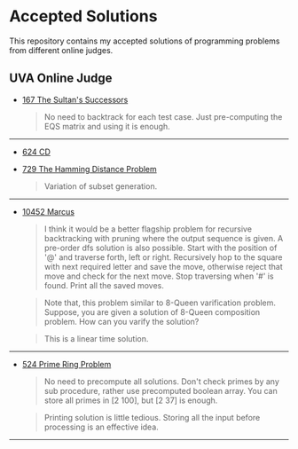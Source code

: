 # Accepted Solutions

This repository contains my accepted solutions of programming problems from different online judges.

## UVA Online Judge
*   [167 	The Sultan's Successors][0]  
    > No need to backtrack for each test case. Just pre-computing the EQS matrix and using it is enough.  

***

*   [624 	CD][1]  

*   [729 	The Hamming Distance Problem][2]  
    > Variation of subset generation.  

***
    
*   [10452 	Marcus][3]
    > I think it would be a better flagship problem for recursive backtracking with pruning where the output sequence is given. A pre-order dfs solution is also possible. Start with the position of '@' and traverse forth, left or right. Recursively hop to the square with next required letter and save the move, otherwise reject that move and check for the next move. Stop traversing when '#' is found. Print all the saved moves.   

    > Note that, this problem similar to 8-Queen varification problem. Suppose, you are given a solution of 8-Queen composition problem. How can you varify the solution?

    > This is a linear time solution.  

***

*   [524 	Prime Ring Problem][4]
    > No need to precompute all solutions. Don't check primes by any sub procedure, rather use precomputed boolean array. You can store all primes in [2 100], but [2  37] is enough.  
    
    > Printing solution is little tedious. Storing all the input before processing is an effective idea. 


***

[0]: /uva/uva_00167_the_sultan_successor.cpp
[1]: /uva/uva_00624_CD.cpp
[2]: /uva/uva_00729_the_hamming_distance.cpp
[3]: /uva/uva_10452_Marcus.cpp
[4]: /uva/uva_00524_prime_ring_problem.cpp

